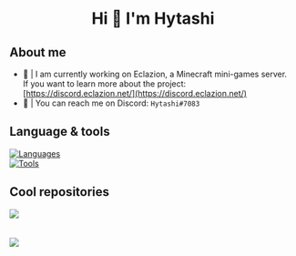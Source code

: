 
<h1 align="center">Hi 👋 I'm Hytashi</h1>


About me
------
- :rocket: | I am currently working on Eclazion, a Minecraft mini-games server.  
If you want to learn more about the project: [https://discord.eclazion.net/](https://discord.eclazion.net/)
- :milky_way: | You can reach me on Discord:  `Hytashi#7083`


Language & tools
------
[![Languages](https://skillicons.dev/icons?i=java,c,html,css)](https://github.com/Hytashi) <br>
[![Tools](https://skillicons.dev/icons?i=mongodb,github,idea,vercel)](https://github.com/Hytashi)


Cool repositories
------
[![](https://github-readme-stats.vercel.app/api/pin/?username=Hytashi&repo=Frame&theme=nord)](https://github.com/Hytashi/Frame)
<br><br><br>
![](https://komarev.com/ghpvc/?username=Hytashi&style=flat-square)
